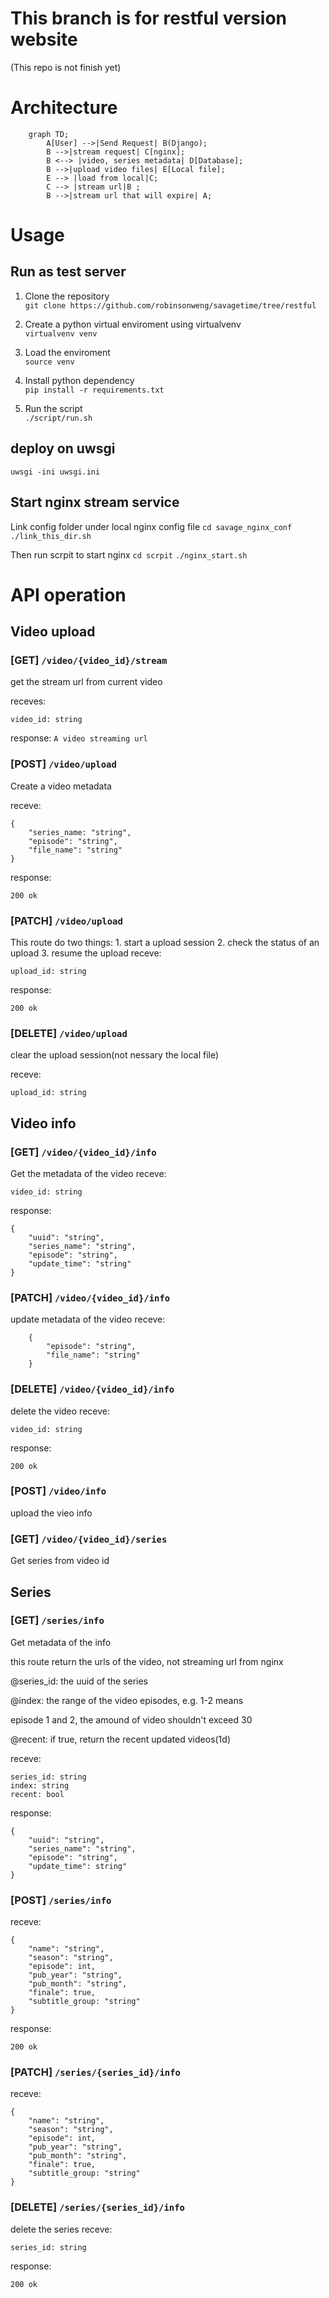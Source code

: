 # This branch is for restful version website

(This repo is not finish yet)

# Architecture

```mermaid
    graph TD;
        A[User] -->|Send Request| B(Django);
        B -->|stream request| C[nginx];
        B <--> |video, series metadata| D[Database];
        B -->|upload video files| E[Local file];
        E --> |load from local|C;
        C --> |stream url|B ;
        B -->|stream url that will expire| A;
```

# Usage

## Run as test server

1. Clone the repository<br>
`git clone https://github.com/robinsonweng/savagetime/tree/restful`

2. Create a python virtual enviroment using virtualvenv<br>
`virtualvenv venv`

3. Load the enviroment<br>
`source venv`

4. Install python dependency<br>
`pip install -r requirements.txt`

5. Run the script<br>
`./script/run.sh`

## deploy on uwsgi
`uwsgi -ini uwsgi.ini`


## Start nginx stream service

Link config folder under local nginx config file
`cd savage_nginx_conf`
`./link_this_dir.sh`

Then run scrpit to start nginx
`cd scrpit`
`./nginx_start.sh`


# API operation

## Video upload

### [GET]  `/video/{video_id}/stream`
get the stream url from current video

receves:
```
video_id: string
```
response:
`A video streaming url`


### [POST] `/video/upload`
Create a video metadata

receve:
```
{
    "series_name: "string",
    "episode": "string",
    "file_name": "string"
}
```
response:
```
200 ok
```

### [PATCH] `/video/upload`
This route do two things: 1. start a upload session 2. check the status of an upload 3. resume the upload
receve:
```
upload_id: string
```

response:
```
200 ok
```

### [DELETE] `/video/upload`
clear the upload session(not nessary the local file)

receve:
```
upload_id: string
```

## Video info

### [GET] `/video/{video_id}/info`
Get the metadata of the video
receve:
```
video_id: string
```
response:
```
{
    "uuid": "string",
    "series_name": "string",
    "episode": "string",
    "update_time": "string"
}
```

### [PATCH] `/video/{video_id}/info`
update metadata of the video
receve:
```
    {
        "episode": "string",
        "file_name": "string"
    }
```

### [DELETE] `/video/{video_id}/info`
delete the video
receve:
```
video_id: string
```

response:
```
200 ok
```

### [POST] `/video/info`
upload the vieo info

### [GET] `/video/{video_id}/series`
Get series from video id

## Series



### [GET] `/series/info`
Get metadata of the info

this route return the urls of the video, not streaming url from nginx

@series_id: the uuid of the series

@index: the range of the video episodes, e.g. 1-2 means

episode 1 and 2, the amound of video shouldn't exceed 30

@recent: if true, return the recent updated videos(1d)

receve:
```
series_id: string
index: string
recent: bool
```

response:
```
{
    "uuid": "string",
    "series_name": "string",
    "episode": "string",
    "update_time": string"
}
```

### [POST] `/series/info`
receve:
```
{
    "name": "string",
    "season": "string",
    "episode": int,
    "pub_year": "string",
    "pub_month": "string",
    "finale": true,
    "subtitle_group: "string"
}
```
response:
```
200 ok
```

### [PATCH] `/series/{series_id}/info`
receve:
```
{
    "name": "string",
    "season": "string",
    "episode": int,
    "pub_year": "string",
    "pub_month": "string",
    "finale": true,
    "subtitle_group: "string"
}
```


### [DELETE] `/series/{series_id}/info`
delete the series
receve: 
```
series_id: string
```

response:
```
200 ok
```
